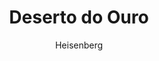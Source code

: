 ---
layout: post
author: Heisenberg
category: Filmes
post_date: '2022-05-25T03:34:28.456Z'
post_modified: '2022-05-25T03:34:28.456Z'
title: Deserto do Ouro
description: 'Dois estranhos que estão viajando em um deserto e se surpreendem ao encontrar uma grande pepita de ouro. Eles pensam em uma estratégia para explorar e dividir a recompensa do tesouro encontrado. Enquanto um vai procurar equipamentos para dar continuidade no plano, o outro fica responsável por proteger o local e ambos lidam com diversos desafios nessa aventura.'
poster_path: /ejXBuNLvK4kZ7YcqeKqUWnCxdJq.jpg
tmdb_id: 760926
imdb_id: tt6020800
runtime: 97
release_date: 2022
genres:
  - Thriller
  - Ação
casts:
  - Zac Efron
  - Anthony Hayes
  - Susie Porter
  - Andreas Sobik
  - Akuol Ngot
  - Thiik Biar
crews:
  - Anthony Hayes
trailer: Ao568TVbyqc
certification: 16
adult: false
vote_average: 6.4
vote_count: 256
qualitys:
  - 1080p
  - 720p
audios:
  - Dual Áudio
  - Português
  - Inglês
extensions:
  - mkv
  - mp4
---